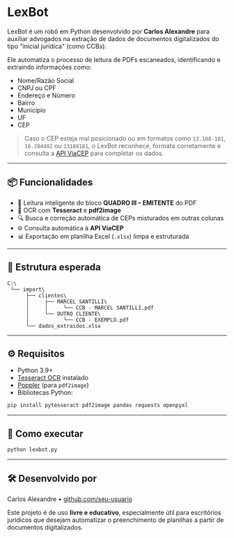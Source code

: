 # LexBot

LexBot é um robô em Python desenvolvido por **Carlos Alexandre** para auxiliar advogados na extração de dados de documentos digitalizados do tipo "inicial jurídica" (como CCBs).

Ele automatiza o processo de leitura de PDFs escaneados, identificando e extraindo informações como:

- Nome/Razão Social
- CNPJ ou CPF
- Endereço e Número
- Bairro
- Município
- UF
- CEP

> Caso o CEP esteja mal posicionado ou em formatos como `13.188-181`, `18.284402` ou `13188181`, o LexBot reconhece, formata corretamente e consulta a [API ViaCEP](https://viacep.com.br/) para completar os dados.

---

## 📦 Funcionalidades

- 🧠 Leitura inteligente do bloco **QUADRO III – EMITENTE** do PDF
- 📄 OCR com **Tesseract** e **pdf2image**
- 🔍 Busca e correção automática de CEPs misturados em outras colunas
- 🌐 Consulta automática à **API ViaCEP**
- 📊 Exportação em planilha Excel (`.xlsx`) limpa e estruturada

---

## 📂 Estrutura esperada

```
C:\
 └── import\
      ├── clientes\
      │     ├── MARCEL SANTILLI\
      │     │     └── CCB - MARCEL SANTILLI.pdf
      │     └── OUTRO CLIENTE\
      │           └── CCB - EXEMPLO.pdf
      └── dados_extraidos.xlsx
```

---

## ⚙️ Requisitos

- Python 3.9+
- [Tesseract OCR](https://github.com/tesseract-ocr/tesseract) instalado
- [Poppler](http://blog.alivate.com.au/poppler-windows/) (para `pdf2image`)
- Bibliotecas Python:

```bash
pip install pytesseract pdf2image pandas requests openpyxl
```

---

## 🚀 Como executar

```bash
python lexbot.py
```

---

## 🛠️ Desenvolvido por

Carlos Alexandre • [github.com/seu-usuario](https://github.com/seu-usuario)

Este projeto é de uso **livre e educativo**, especialmente útil para escritórios jurídicos que desejam automatizar o preenchimento de planilhas a partir de documentos digitalizados.